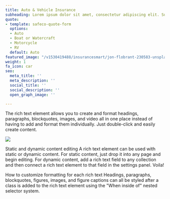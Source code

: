 ```yaml
---
title: Auto & Vehicle Insurance
subheading: Lorem ipsum dolor sit amet, consectetur adipiscing elit. Suspendisse varius
quote:
- template: safeco-quote-form
  options:
  - Auto
  - Boat or Watercraft
  - Motorcycle
  - RV
  default: Auto
featured_image: "/v1530419488/insurancesmart/jon-flobrant-230583-unsplash-1.jpg"
weight: 1
fa_icon: car
seo:
  meta_title: ''
  meta_description: ''
  social_title: ''
  social_description: ''
  open_graph_image: ''

---
```

The rich text element allows you to create and format headings, paragraphs, blockquotes, images, and video all in one place instead of having to add and format them individually. Just double-click and easily create content.

![](https://res.cloudinary.com/modii/v1530578684/insurancesmart/arms-care-check-905874%20%281%29.jpg)

Static and dynamic content editing
A rich text element can be used with static or dynamic content. For static content, just drop it into any page and begin editing. For dynamic content, add a rich text field to any collection and then connect a rich text element to that field in the settings panel. Voila!

How to customize formatting for each rich text
Headings, paragraphs, blockquotes, figures, images, and figure captions can all be styled after a class is added to the rich text element using the "When inside of" nested selector system.